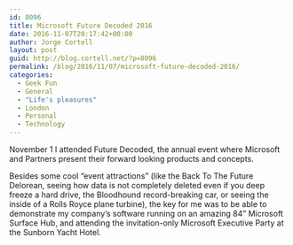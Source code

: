 ```yaml
---
id: 8096
title: Microsoft Future Decoded 2016
date: 2016-11-07T20:17:42+00:00
author: Jorge Cortell
layout: post
guid: http://blog.cortell.net/?p=8096
permalink: /blog/2016/11/07/microsoft-future-decoded-2016/
categories:
  - Geek Fun
  - General
  - "Life's pleasures"
  - London
  - Personal
  - Technology
---
```


  
November 1 I attended Future Decoded, the annual event where Microsoft and Partners present their forward looking products and concepts.

Besides some cool “event attractions” (like the Back To The Future Delorean, seeing how data is not completely deleted even if you deep freeze a hard drive, the Bloodhound record-breaking car, or seeing the inside of a Rolls Royce plane turbine), the key for me was to be able to demonstrate my company’s software running on an amazing 84” Microsoft Surface Hub, and attending the invitation-only Microsoft Executive Party at the Sunborn Yacht Hotel.